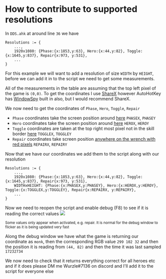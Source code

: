# How to contribute to supported resolutions

In `DDS.ahk` at around line `36` we have

```autohotkey
Resolutions := {
    ...,
    1920x1080: {Phase:{x:1853,y:63}, Hero:{x:44,y:82}, Toggle:{x:1645,y:837}, Repair{x:973, y:531},
    ...
}
```

For this example we will want to add a resolution of size `WIDTH` by `HEIGHT`, before we can add it in to the script we need to get some measurements. 

All of the measurements in the table are assuming that the top left pixel of the game is `(0,0)`. To get the coordinates I use [ShareX](https://getsharex.com/) however AutoHotKey has [WindowSpy](https://amourspirit.github.io/AutoHotkey-Snippit/WindowSpy.html) built in also, but I would recommend ShareX.

We now need to get the coordinates of `Phase`, `Hero`, `Toggle`, `Repair`

- `Phase` coordinates take the screen position around [here](https://i.imgur.com/REAVG8F.png) `PHASEX`, `PHASEY`
- `Hero` coordinates take the screen position around [here](https://i.imgur.com/TqmQVnp.png) `HEROX`, `HEROY`
- `Toggle` coordinates are taken at the top right most pixel not in the skill border [here](https://i.imgur.com/8jmYSO8.png) `TOGGLEX`, `TOGGLEY`
- `Repair` coordinates take screen position [anywhere on the wrench with red pixels](https://i.imgur.com/YtWyZQi.png) `REPAIRX`, `REPAIRY`

Now that we have our coordinates we add them to the script along with our resolution

```autohotkey
Resolutions := {
    ...,
    1920x1080: {Phase:{x:1853,y:63}, Hero:{x:44,y:82}, Toggle:{x:1645,y:837}, Repair{x:973, y:531},
    WIDTHxHEIGHT: {Phase:{x:PHASEX,y:PHASEY}, Hero:{x:HEROX,y:HEROY}, Toggle:{x:TOGGLEX,y:TOGGLEY}, Repair{x:REPAIRX, y:REPAIRY},
    ...
}
```

Now we need to reopen the script and enable debug (F8) to see if it is reading the correct values
![](https://i.imgur.com/XuW87H7.png)

<sub>Some values only appear when activated, e.g. repair. It is normal for the debug window to flicker as it is being updated very fast</sub>

Along the debug window we have what the game is returning our coordinate as `monk`, then the corresponding RGB value `299 102 32` and then the position it is reading from `(44, 82)` and then the time it was last sampled `17232734`

We now need to check that it returns everything correct for all heroes etc and if it does please DM me Wurzle#7136 on discord and I'll add it to the script for everyone else
